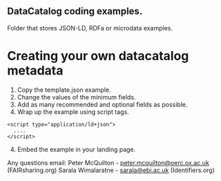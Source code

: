 ## DataCatalog coding examples. 
Folder that stores JSON-LD, RDFa or microdata examples.

# Creating your own datacatalog metadata
1) Copy the template.json example.
2) Change the values of the minimum fields.
3) Add as many recommended and optional fields as possible.
4) Wrap up the example using script tags.
```
<script type="application/ld+json">
  ....
</script>
```
4) Embed the example in your landing page.

Any questions email:
Peter McQuilton - peter.mcquilton@oerc.ox.ac.uk (FAIRsharing.org)
Sarala Wimalaratne - sarala@ebi.ac.uk (Identifiers.org)
